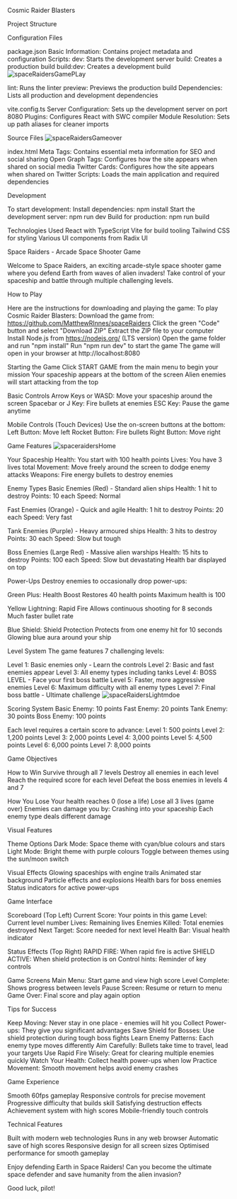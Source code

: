 Cosmic Raider Blasters

Project Structure

Configuration Files

package.json
Basic Information: Contains project metadata and configuration
Scripts:
dev: Starts the development server
build: Creates a production build
build:dev: Creates a development build
![spaceRaidersGamePLay](https://github.com/user-attachments/assets/6c16b8a5-a8e9-4b04-8232-5c1562b3d9c1)


lint: Runs the linter
preview: Previews the production build
Dependencies: Lists all production and development dependencies

vite.config.ts
Server Configuration: Sets up the development server on port 8080
Plugins: Configures React with SWC compiler
Module Resolution: Sets up path aliases for cleaner imports

Source Files
![spaceRaidersGameover](https://github.com/user-attachments/assets/1179159e-3b7f-4f04-ae9e-2f61dab57367)

index.html
Meta Tags: Contains essential meta information for SEO and social sharing
Open Graph Tags: Configures how the site appears when shared on social media
Twitter Cards: Configures how the site appears when shared on Twitter
Scripts: Loads the main application and required dependencies

Development

To start development:
Install dependencies: npm install
Start the development server: npm run dev
Build for production: npm run build

Technologies Used
React with TypeScript
Vite for build tooling
Tailwind CSS for styling
Various UI components from Radix UI

Space Raiders - Arcade Space Shooter Game

Welcome to Space Raiders, an exciting arcade-style space shooter game where you defend Earth from waves of alien invaders! Take control of your spaceship and battle through multiple challenging levels.

How to Play

Here are the instructions for downloading and playing the game:
To play Cosmic Raider Blasters:
Download the game from: https://github.com/MatthewRInnes/spaceRaiders
Click the green "Code" button and select "Download ZIP"
Extract the ZIP file to your computer
Install Node.js from https://nodejs.org/ (LTS version)
Open the game folder and run "npm install"
Run "npm run dev" to start the game
The game will open in your browser at http://localhost:8080

Starting the Game
Click START GAME from the main menu to begin your mission
Your spaceship appears at the bottom of the screen
Alien enemies will start attacking from the top

Basic Controls
Arrow Keys or WASD: Move your spaceship around the screen
Spacebar or J Key: Fire bullets at enemies
ESC Key: Pause the game anytime

Mobile Controls (Touch Devices)
Use the on-screen buttons at the bottom:
Left Button: Move left
Rocket Button: Fire bullets
Right Button: Move right

Game Features
![spaceraidersHome](https://github.com/user-attachments/assets/7cb1a581-62c0-4037-9606-0b7062e0125b)

Your Spaceship
Health: You start with 100 health points
Lives: You have 3 lives total
Movement: Move freely around the screen to dodge enemy attacks
Weapons: Fire energy bullets to destroy enemies

Enemy Types
Basic Enemies (Red) - Standard alien ships
Health: 1 hit to destroy
Points: 10 each
Speed: Normal

Fast Enemies (Orange) - Quick and agile
Health: 1 hit to destroy
Points: 20 each
Speed: Very fast

Tank Enemies (Purple) - Heavy armoured ships
Health: 3 hits to destroy
Points: 30 each
Speed: Slow but tough

Boss Enemies (Large Red) - Massive alien warships
Health: 15 hits to destroy
Points: 100 each
Speed: Slow but devastating
Health bar displayed on top

Power-Ups
Destroy enemies to occasionally drop power-ups:

Green Plus: Health Boost
Restores 40 health points
Maximum health is 100

Yellow Lightning: Rapid Fire
Allows continuous shooting for 8 seconds
Much faster bullet rate

Blue Shield: Shield Protection
Protects from one enemy hit for 10 seconds
Glowing blue aura around your ship

Level System
The game features 7 challenging levels:

Level 1: Basic enemies only - Learn the controls
Level 2: Basic and fast enemies appear
Level 3: All enemy types including tanks
Level 4: BOSS LEVEL - Face your first boss battle
Level 5: Faster, more aggressive enemies
Level 6: Maximum difficulty with all enemy types
Level 7: Final boss battle - Ultimate challenge
![spaceRaidersLightmdoe](https://github.com/user-attachments/assets/234350ac-ee84-4ed4-9eb9-caab5e9ea701)

Scoring System
Basic Enemy: 10 points
Fast Enemy: 20 points
Tank Enemy: 30 points
Boss Enemy: 100 points

Each level requires a certain score to advance:
Level 1: 500 points
Level 2: 1,200 points
Level 3: 2,000 points
Level 4: 3,000 points
Level 5: 4,500 points
Level 6: 6,000 points
Level 7: 8,000 points

Game Objectives

How to Win
Survive through all 7 levels
Destroy all enemies in each level
Reach the required score for each level
Defeat the boss enemies in levels 4 and 7

How You Lose
Your health reaches 0 (lose a life)
Lose all 3 lives (game over)
Enemies can damage you by:
Crashing into your spaceship
Each enemy type deals different damage

Visual Features

Theme Options
Dark Mode: Space theme with cyan/blue colours and stars
Light Mode: Bright theme with purple colours
Toggle between themes using the sun/moon switch

Visual Effects
Glowing spaceships with engine trails
Animated star background
Particle effects and explosions
Health bars for boss enemies
Status indicators for active power-ups

Game Interface

Scoreboard (Top Left)
Current Score: Your points in this game
Level: Current level number
Lives: Remaining lives
Enemies Killed: Total enemies destroyed
Next Target: Score needed for next level
Health Bar: Visual health indicator

Status Effects (Top Right)
RAPID FIRE: When rapid fire is active
SHIELD ACTIVE: When shield protection is on
Control hints: Reminder of key controls

Game Screens
Main Menu: Start game and view high score
Level Complete: Shows progress between levels
Pause Screen: Resume or return to menu
Game Over: Final score and play again option

Tips for Success

Keep Moving: Never stay in one place - enemies will hit you
Collect Power-ups: They give you significant advantages
Save Shield for Bosses: Use shield protection during tough boss fights
Learn Enemy Patterns: Each enemy type moves differently
Aim Carefully: Bullets take time to travel, lead your targets
Use Rapid Fire Wisely: Great for clearing multiple enemies quickly
Watch Your Health: Collect health power-ups when low
Practice Movement: Smooth movement helps avoid enemy crashes

Game Experience

Smooth 60fps gameplay
Responsive controls for precise movement
Progressive difficulty that builds skill
Satisfying destruction effects
Achievement system with high scores
Mobile-friendly touch controls

Technical Features

Built with modern web technologies
Runs in any web browser
Automatic save of high scores
Responsive design for all screen sizes
Optimised performance for smooth gameplay

Enjoy defending Earth in Space Raiders! Can you become the ultimate space defender and save humanity from the alien invasion?

Good luck, pilot!
